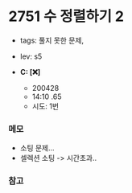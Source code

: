 # 2751 수 정렬하기 2
 - tags: 풀지 못한 문제,
 - lev: s5

- **C: [:x:]**
  - 200428
  - 14:10 .65
  - 시도: 1번

### 메모
 - 소팅 문제...
 - 셀렉션 소팅 -> 시간초과..

### 참고


